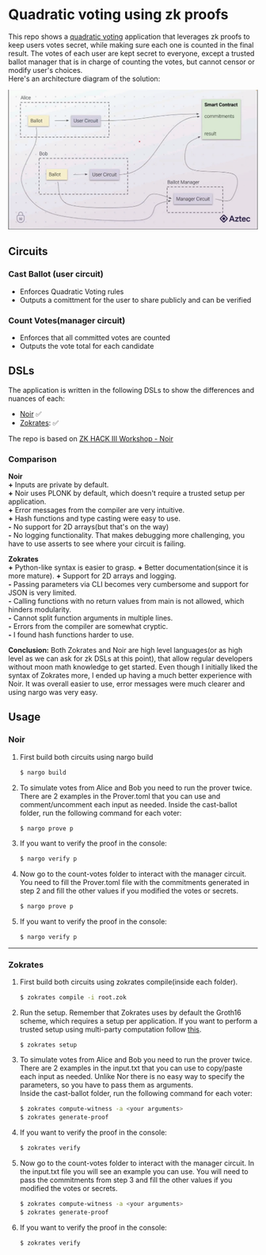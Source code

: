 # Quadratic voting using zk proofs

This repo shows a [quadratic voting](https://www.economist.com/interactive/2021/12/18/quadratic-voting) application that leverages zk proofs to keep users votes secret, while making sure each one is counted in the final result.
The votes of each user are kept secret to everyone, except a trusted ballot manager that is in charge of counting the votes, but cannot censor or modify user's choices.  
Here's an architecture diagram of the solution:

![architecture](./images/architecture.png)

## Circuits

### Cast Ballot (user circuit)

-   Enforces Quadratic Voting rules
-   Outputs a comittment for the user to share publicly and can be verified

### Count Votes(manager circuit)

-   Enforces that all committed votes are counted
-   Outputs the vote total for each candidate

## DSLs

The application is written in the following DSLs to show the differences and nuances of each:

-   [Noir](https://github.com/noir-lang/noir) :white_check_mark:
-   [Zokrates](https://github.com/Zokrates/ZoKrates): :white_check_mark:

The repo is based on [ZK HACK III Workshop - Noir](https://www.youtube.com/watch?v=5CziMfChveY)

### Comparison

**Noir**  
**+** Inputs are private by default.  
**+** Noir uses PLONK by default, which doesn't require a trusted setup per application.  
**+** Error messages from the compiler are very intuitive.  
**+** Hash functions and type casting were easy to use.  
**-** No support for 2D arrays(but that's on the way)  
**-** No logging functionality. That makes debugging more challenging, you have to use asserts to see where your circuit is failing.

**Zokrates**  
**+** Python-like syntax is easier to grasp.
**+** Better documentation(since it is more mature).
**+** Support for 2D arrays and logging.  
**-** Passing parameters via CLI becomes very cumbersome and support for JSON is very limited.  
**-** Calling functions with no return values from main is not allowed, which hinders modularity.  
**-** Cannot split function arguments in multiple lines.  
**-** Errors from the compiler are somewhat cryptic.  
**-** I found hash functions harder to use.

**Conclusion:** Both Zokrates and Noir are high level languages(or as high level as we can ask for zk DSLs at this point), that allow regular developers without moon math knowledge to get started. Even though I initially liked the syntax of Zokrates more, I ended up having a much better experience with Noir. It was overall easier to use, error messages were much clearer and using nargo was very easy.

## Usage

### Noir

1. First build both circuits using nargo build

    ```sh
    $ nargo build
    ```

2. To simulate votes from Alice and Bob you need to run the prover twice. There are 2 examples in the Prover.toml that you can use and comment/uncomment each input as needed. Inside the cast-ballot folder, run the following command for each voter:
    ```sh
    $ nargo prove p
    ```
3. If you want to verify the proof in the console:
    ```sh
    $ nargo verify p
    ```
4. Now go to the count-votes folder to interact with the manager circuit. You need to fill the Prover.toml file with the commitments generated in step 2 and fill the other values if you modified the votes or secrets.
    ```sh
    $ nargo prove p
    ```
5. If you want to verify the proof in the console:
    ```sh
    $ nargo verify p
    ```

---

### Zokrates

1. First build both circuits using zokrates compile(inside each folder).

    ```sh
    $ zokrates compile -i root.zok
    ```

2. Run the setup. Remember that Zokrates uses by default the Groth16 scheme, which requires a setup per application. If you want to perform a trusted setup using multi-party computation follow [this](https://zokrates.github.io/toolbox/trusted_setup.html).
    ```
    $ zokrates setup
    ```
3. To simulate votes from Alice and Bob you need to run the prover twice. There are 2 examples in the input.txt that you can use to copy/paste each input as needed. Unlike Nor there is no easy way to specify the parameters, so you have to pass them as arguments.  
   Inside the cast-ballot folder, run the following command for each voter:

    ```sh
    $ zokrates compute-witness -a <your arguments>
    $ zokrates generate-proof
    ```

4. If you want to verify the proof in the console:

    ```sh
    $ zokrates verify
    ```

5. Now go to the count-votes folder to interact with the manager circuit. In the input.txt file you will see an example you can use. You will need to pass the commitments from step 3 and fill the other values if you modified the votes or secrets.
    ```sh
    $ zokrates compute-witness -a <your arguments>
    $ zokrates generate-proof
    ```
6. If you want to verify the proof in the console:

    ```sh
    $ zokrates verify
    ```
